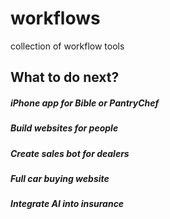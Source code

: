 # workflows
collection of workflow tools


## What to do next?
##### iPhone app for Bible or PantryChef
##### Build websites for people
##### Create sales bot for dealers
##### Full car buying website 
##### Integrate AI into insurance